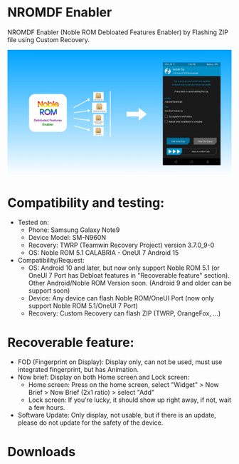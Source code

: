 # NROMDF Enabler
NROMDF Enabler (Noble ROM Debloated Features Enabler) by Flashing ZIP file using Custom Recovery.

![NROMDF Enabler Preview](https://github.com/HPinES-Tech/NROMDF-Enabler/blob/main/NROMDF%20Enabler%20preview.png)
# Compatibility and testing:
- Tested on:
  + Phone: Samsung Galaxy Note9
  + Device Model: SM-N960N
  + Recovery: TWRP (Teamwin Recovery Project) version 3.7.0_9-0
  + OS: Noble ROM 5.1 CALABRIA - OneUI 7 Android 15
- Compatibility/Request:
  + OS: Android 10 and later, but now only support Noble ROM 5.1 (or OneUI 7 Port has Debloat features in "Recoverable feature" section). Other Android/Noble ROM Version soon. (Android 9 and older can be support soon)
  + Device: Any device can flash Noble ROM/OneUI Port (now only support Noble ROM 5.1/OneUI 7 Port)
  + Recovery: Custom Recovery can flash ZIP (TWRP, OrangeFox, ...)

# Recoverable feature:
- FOD (Fingerprint on Display): Display only, can not be used, must use integrated fingerprint, but has Animation.
- Now brief: Display on both Home screen and Lock screen:
  + Home screen: Press on the home screen, select "Widget" > Now Brief > Now Brief (2x1 ratio) > select "Add"
  + Lock screen: If you're lucky, it should show up right away, if not, wait a few hours.
- Software Update: Only display, not usable, but if there is an update, please do not update for the safety of the device.

# Downloads
